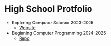 # High School Protfolio
- Exploring Computer Science 2023-2025
  - [Website](https://saltynickel702.github.io/school/website%20ECS/)
- Beginning Computer Programming 2024-2025
  - [Repo](https://saltynickel702.github/io/school/CompProg1/)
